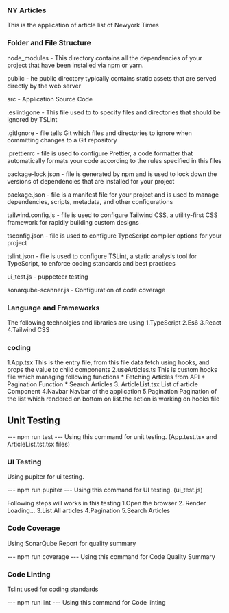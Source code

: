 ### NY Articles ###
This is the application of article list of Newyork Times

### Folder and File Structure ###
node_modules - This directory contains all the dependencies of your project that have been installed via npm or yarn.

public -    he public directory typically contains static assets that are served directly by the    web server

src - Application Source Code

.eslintIgone - This file used to to specify files and directories that should be ignored by TSLint

.gitIgnore - file tells Git which files and directories to ignore when committing changes to a Git repository

.prettierrc - file is used to configure Prettier, a code formatter that automatically formats your code according to the rules specified in this files

package-lock.json - file is generated by npm and is used to lock down the versions of dependencies that are installed for your project

package.json -  file is a manifest file for your project and is used to manage dependencies, scripts, metadata, and other configurations

tailwind.config.js - file is used to configure Tailwind CSS, a utility-first CSS framework for rapidly building custom designs

tsconfig.json -  file is used to configure TypeScript compiler options for your project

tslint.json - file is used to configure TSLint, a static analysis tool for TypeScript, to enforce coding standards and best practices

ui_test.js - puppeteer testing

sonarqube-scanner.js -  Configuration of code coverage

### Language and Frameworks ###
The following technolgies and libraries are using 
1.TypeScript
2.Es6
3.React
4.Tailwind CSS

### coding ###
1.App.tsx
    This is the entry file, from this file data fetch using hooks, and props the value to child components
2.useArticles.ts
This is custom hooks file which managing following functions
    * Fetching Articles from API
    * Pagination Function
    * Search Articles
3. ArticleList.tsx
    List of article Component
4.Navbar
    Navbar of the application
5.Pagination
    Pagination of the list which rendered on bottom on list.the action is working on hooks file

## Unit Testing ###

  --- npm run test ---
  Using this command for unit testing. (App.test.tsx and ArticleList.tst.tsx files)

### UI Testing ###

  Using  pupiter for ui testing.

  --- npm run pupiter ---
  Using this command for  UI testing. (ui_test.js)

  Following steps will works in this testing
  1.Open the browser 
  2. Render Loading...
  3.List All articles
  4.Pagination
  5.Search Articles
  

### Code Coverage ###

Using SonarQube Report for quality summary

 --- npm run coverage ---
Using this command for  Code Quality Summary


### Code Linting ###
Tslint used for coding standards

  --- npm run lint ---
Using this command for  Code linting



